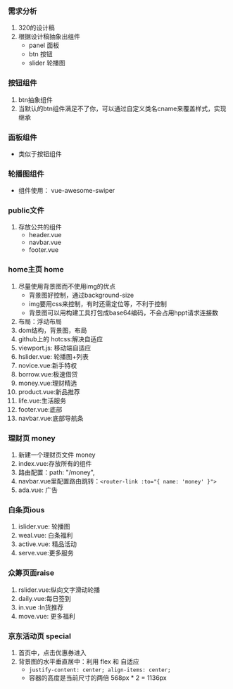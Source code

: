 ### 需求分析
1. 320的设计稿
2. 根据设计稿抽象出组件
    - panel 面板
    - btn 按钮
    - slider 轮播图
### 按钮组件
1. btn抽象组件
2. 当默认的btn组件满足不了你，可以通过自定义类名cname来覆盖样式，实现继承

### 面板组件
- 类似于按钮组件

### 轮播图组件 
- 组件使用： vue-awesome-swiper


### public文件
1. 存放公共的组件
    - header.vue
    - navbar.vue
    - footer.vue
   
### home主页 home
1. 尽量使用背景图而不使用img的优点
    - 背景图好控制，通过background-size
    - img要用css来控制，有时还需定位等，不利于控制
    - 背景图可以用构建工具打包成base64编码，不会占用hppt请求连接数
2. 布局：浮动布局
3. dom结构，背景图，布局
4. github上的  hotcss:解决自适应
5. viewport.js: 移动端自适应
6. hslider.vue: 轮播图+列表
7. novice.vue:新手特权
8. borrow.vue:极速借贷
9. money.vue:理财精选
10. product.vue:新品推荐
11. life.vue:生活服务
12. footer.vue:底部
13. navbar.vue:底部导航条
    

### 理财页 money
1. 新建一个理财页文件 money
2. index.vue:存放所有的组件
3. 路由配置：path: "/money",
4. navbar.vue里配置路由跳转：`<router-link :to="{ name: 'money' }">`
5. ada.vue: 广告

### 白条页ious
1. islider.vue: 轮播图
2. weal.vue: 白条福利
3. active.vue: 精品活动
4. serve.vue:更多服务


### 众筹页面raise
1. rslider.vue:纵向文字滑动轮播
2. daily.vue:每日签到
3. in.vue :In货推荐
4. move.vue: 更多福利

### 京东活动页 special
1. 首页中，点击优惠券进入
2. 背景图的水平垂直居中：利用 flex 和 自适应
    - `justify-content: center;
        align-items: center;`
    - 容器的高度是当前尺寸的两倍 568px * 2 = 1136px


